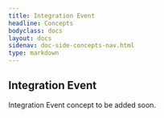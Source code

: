 ```yaml
---
title: Integration Event
headline: Concepts
bodyclass: docs
layout: docs
sidenav: doc-side-concepts-nav.html
type: markdown
---
```

<h2 class="top">Integration Event</h2> 
<p class="coming-soon">Integration Event concept to be added soon.</p>
